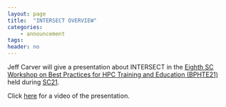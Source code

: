 ```yaml
---
layout: page
title:  "INTERSECT OVERVIEW"
categories:
    - announcement
tags:
header: no
---
```


Jeff Carver will give a presentation about INTERSECT in the [Eighth SC Workshop on Best Practices for HPC Training and Education (BPHTE21)](https://sighpceducation.acm.org/events/BPHTE21_Technical_Program.html)
held during [SC21](https://sc21.supercomputing.org/).

Click [here](https://youtu.be/8kLxSW9rw-g) for a video of the presentation.
